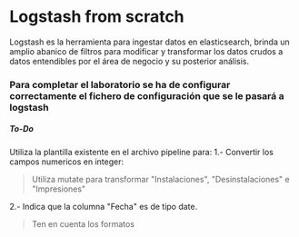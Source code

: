 # Logstash from scratch

Logstash es la herramienta para ingestar datos en elasticsearch, brinda un amplio abanico de filtros para modificar y transformar los datos crudos a datos entendibles por el área de negocio y su posterior análisis.

### Para completar el laboratorio se ha de configurar correctamente el fichero de configuración que se le pasará a logstash 

##### To-Do
Utiliza la plantilla existente en el archivo pipeline para:
1.- Convertir los campos numericos en integer:
>Utiliza mutate para transformar "Instalaciones", "Desinstalaciones" e "Impresiones"

2.- Indica que la columna "Fecha" es de tipo date.
>Ten en cuenta los formatos
